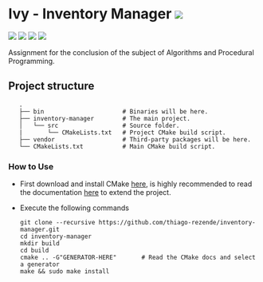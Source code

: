# Ivy - Inventory Manager ![](https://img.shields.io/badge/W.I.P--red.svg)

![](https://img.shields.io/badge/build-passing-green.svg) ![](https://img.shields.io/badge/C++-17-orange.svg) ![](https://img.shields.io/badge/CMake-3.14.0-blue.svg) ![](https://img.shields.io/badge/Doxygen-1.8.15-9cf.svg)

Assignment for the conclusion of the subject of Algorithms and Procedural Programming.

## Project structure
 ```
    .
    ├── bin                      # Binaries will be here.
    ├── inventory-manager        # The main project.
    │   └── src                  # Source folder.
    |       └── CMakeLists.txt   # Project CMake build script.
    ├── vendor                   # Third-party packages will be here.
    └── CMakeLists.txt           # Main CMake build script.
```
### How to Use
 - First download and install CMake [here](https://cmake.org/download/), is highly recommended to read the documentation [here](https://cmake.org/cmake-tutorial/) to extend the project.
 - Execute the following commands
 
     ```
     git clone --recursive https://github.com/thiago-rezende/inventory-manager.git
     cd inventory-manager
     mkdir build
     cd build
     cmake .. -G"GENERATOR-HERE"       # Read the CMake docs and select a generator
     make && sudo make install
     ```
